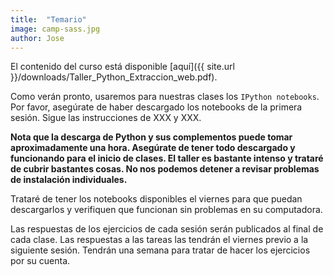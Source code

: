 ```yaml
---	
title:  "Temario"
image: camp-sass.jpg
author: Jose
---
```



El contenido del curso está disponible [aquí]({{ site.url }}/downloads/Taller_Python_Extraccion_web.pdf). 

Como verán pronto, usaremos para nuestras clases los `IPython notebooks`. Por favor, asegúrate de haber descargado los notebooks de la primera sesión. Sigue las instrucciones de XXX y XXX.

__Nota que la descarga de Python y sus complementos puede tomar aproximadamente una hora. Asegúrate de tener todo descargado y funcionando para el inicio de clases. El taller es bastante intenso y trataré de cubrir bastantes cosas. No nos podemos detener a revisar problemas de instalación individuales.__

Trataré de tener los notebooks disponibles el viernes para que puedan descargarlos y verifiquen que funcionan sin problemas en su computadora. 

Las respuestas de los ejercicios de cada sesión serán publicados al final de cada clase. Las respuestas a las tareas las tendrán el viernes previo a la siguiente sesión. Tendrán una semana para tratar de hacer los ejercicios por su cuenta.